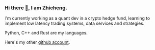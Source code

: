 ### Hi there 👋, I am Zhicheng. 

I'm currently working as a quant dev in a crypto hedge fund, learning to implement low latency trading systems, data services and strategies. <br>

Python, C++ and Rust are my languages. <br>

Here's my other [github account](https://github.com/ZhichengTang1).
